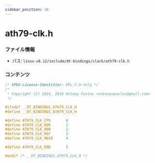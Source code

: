 ```yaml
---
sidebar_position: 18
---
```

# ath79-clk.h

### ファイル情報

- パス: `linux-v6.12/include/dt-bindings/clock/ath79-clk.h`

### コンテンツ

```h
/* SPDX-License-Identifier: GPL-2.0-only */
/*
 * Copyright (C) 2014, 2016 Antony Pavlov <antonynpavlov@gmail.com>
 */

#ifndef __DT_BINDINGS_ATH79_CLK_H
#define __DT_BINDINGS_ATH79_CLK_H

#define ATH79_CLK_CPU		0
#define ATH79_CLK_DDR		1
#define ATH79_CLK_AHB		2
#define ATH79_CLK_REF		3
#define ATH79_CLK_MDIO		4

#define ATH79_CLK_END		5

#endif /* __DT_BINDINGS_ATH79_CLK_H */

```
